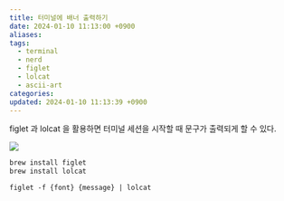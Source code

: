 ```yaml
---
title: 터미널에 배너 출력하기
date: 2024-01-10 11:13:00 +0900
aliases: 
tags:
  - terminal
  - nerd
  - figlet
  - lolcat
  - ascii-art
categories: 
updated: 2024-01-10 11:13:39 +0900
---
```


figlet 과 lolcat 을 활용하면 터미널 세션을 시작할 때 문구가 출력되게 할 수 있다.

![](https://i.imgur.com/AidPz0C.png)

```bash
brew install figlet
brew install lolcat
```

```
figlet -f {font} {message} | lolcat
```
